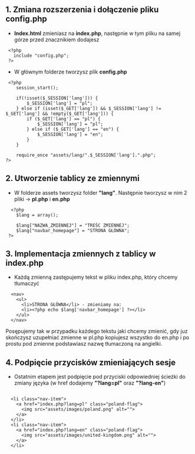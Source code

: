
## 1. Zmiana rozszerzenia i dołączenie pliku config.php

- **Index.html** zmieniasz na **index.php**, następnie w tym pliku na samej górze przed znacznikiem <html> dodajesz
 ```
  <?php
    include "config.php";
  ?>
```
- W głównym folderze tworzysz plik **config.php**
``` 
 <?php
    session_start();

    if(!isset($_SESSION['lang'])) {
        $_SESSION['lang'] = "pl";
    } else if (isset($_GET['lang']) && $_SESSION['lang'] != $_GET['lang'] && !empty($_GET['lang'])) {
        if ($_GET['lang'] == "pl") {
            $_SESSION['lang'] = "pl";
        } else if ($_GET['lang'] == "en") {
            $_SESSION['lang'] = "en"; 
        }
    }

    require_once "assets/lang/".$_SESSION['lang'].".php";
?>
```

## 2. Utworzenie tablicy ze zmiennymi

- W folderze assets tworzysz folder **"lang"**. Następnie tworzysz w nim 2 pliki -> **pl.php** i **en.php**

```
  <?php
    $lang = array();
    
    $lang["NAZWA_ZMIENNEJ"] = "TREŚC ZMIENNEJ";
    $lang["navbar_homepage"] = "STRONA GŁÓWNA";
 ?>
```

## 3. Implementacja zmiennych z tablicy w index.php

- Każdą zmienną zastępujemy tekst w pliku index.php, który chcemy tłumaczyć

```
  <nav>
    <ul>
      <li>STRONA GŁÓWNA</li> - zmieniamy na:
      <li><?php echo $lang['navbar_homepage'] ?></li>
    </ul>
  </nav>
```
Posępujemy tak w przypadku każdego tekstu jaki chcemy zmienić, gdy juz skończysz uzupełniać zmienne w pl.php kopiujesz wszystko do en.php i po prostu pod zmienne podstawiasz nazwę tłumaczoną na angielki.

## 4. Podpięcie przycisków zmieniających sesje

- Ostatnim etapem jest podpięcie pod przyciski odpowiedniej ścieżki do zmiany języka (w href dodajemy **"?lang=pl"** oraz **"?lang-en"**)

```

  <li class="nav-item">
    <a href="index.php?lang=pl" class="poland-flag">
      <img src="assets/images/poland.png" alt="">
    </a>
  </li>
  <li class="nav-item">
    <a href="index.php?lang=en" class="poland-flag">
      <img src="assets/images/united-kingdom.png" alt="">
    </a>
  </li>
  
```
